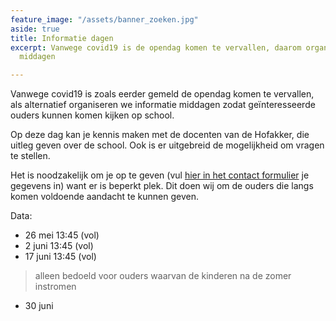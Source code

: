 ```yaml
---
feature_image: "/assets/banner_zoeken.jpg"
aside: true
title: Informatie dagen
excerpt: Vanwege covid19 is de opendag komen te vervallen, daarom organiseren we informatie
  middagen

---
```

Vanwege covid19 is zoals eerder gemeld de opendag komen te vervallen, als alternatief organiseren we informatie middagen zodat geïnteresseerde ouders kunnen komen kijken op school.

Op deze dag kan je kennis maken met de docenten van de Hofakker, die uitleg geven over de school. Ook is er uitgebreid de mogelijkheid om vragen te stellen.

Het is noodzakelijk om je op te geven (vul [hier in het contact formulier](https://schooldehofakker.nl/contact/) je gegevens in) want er is beperkt plek. Dit doen wij om de ouders die langs komen voldoende aandacht te kunnen geven.

Data:

* 26 mei 13:45 (vol)
* 2 juni 13:45 (vol)
* 17 juni 13:45 (vol)

> alleen bedoeld voor ouders waarvan de kinderen na de zomer instromen

* 30 juni 